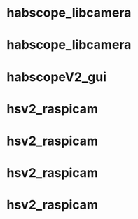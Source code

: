 # habscope_libcamera
# habscope_libcamera
# habscopeV2_gui
# hsv2_raspicam
# hsv2_raspicam
# hsv2_raspicam
# hsv2_raspicam
